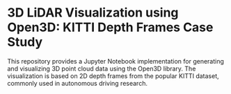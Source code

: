# 3D LiDAR Visualization using Open3D: KITTI Depth Frames Case Study
This repository provides a Jupyter Notebook implementation for generating and visualizing 3D point cloud data using the Open3D library. The visualization is based on 2D depth frames from the popular KITTI dataset, commonly used in autonomous driving research.